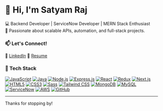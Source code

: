 # 👋 Hi, I'm Satyam Raj

💻 Backend Developer | ServiceNow Developer | MERN Stack Enthusiast  
🚀 Passionate about scalable APIs, automation, and full-stack projects.

### 📫 Let's Connect!
💼 [LinkedIn](https://linkedin.com/in/raj5253) 📂 [Resume](https://drive.google.com/file/d/1wxt81nnK0c8_YLc96GIQtdPPhaLPeP4N/view?usp=sharing)

### 🧰 Tech Stack
<a href="https://developer.mozilla.org/en-US/docs/Web/JavaScript" target="_blank"><img src="https://img.shields.io/badge/JavaScript-F7DF1E?logo=javascript&logoColor=black" alt="JavaScript" /></a>
<a href="https://www.java.com/" target="_blank"><img src="https://img.shields.io/badge/Java-007396?logo=oracle&logoColor=white" alt="Java" /></a>
<a href="https://nodejs.org/" target="_blank"><img src="https://img.shields.io/badge/Node.js-339933?logo=node.js&logoColor=white" alt="Node.js" /></a>
<a href="https://expressjs.com/" target="_blank"><img src="https://img.shields.io/badge/Express.js-000000?logo=express&logoColor=white" alt="Express.js" /></a>
<a href="https://react.dev/" target="_blank"><img src="https://img.shields.io/badge/React-61DAFB?logo=react&logoColor=black" alt="React" /></a>
<a href="https://redux.js.org/" target="_blank"><img src="https://img.shields.io/badge/Redux-764ABC?logo=redux&logoColor=white" alt="Redux" /></a>
<a href="https://nextjs.org/" target="_blank"><img src="https://img.shields.io/badge/Next.js-000000?logo=next.js&logoColor=white" alt="Next.js" /></a>
<a href="https://developer.mozilla.org/en-US/docs/Web/HTML" target="_blank"><img src="https://img.shields.io/badge/HTML5-E34F26?logo=html5&logoColor=white" alt="HTML5" /></a>
<a href="https://developer.mozilla.org/en-US/docs/Web/CSS" target="_blank"><img src="https://img.shields.io/badge/CSS3-1572B6?logo=css3&logoColor=white" alt="CSS3" /></a>
<a href="https://sass-lang.com/" target="_blank"><img src="https://img.shields.io/badge/Sass-CC6699?logo=sass&logoColor=white" alt="Sass" /></a>
<a href="https://tailwindcss.com/" target="_blank"><img src="https://img.shields.io/badge/Tailwind_CSS-06B6D4?logo=tailwind-css&logoColor=white" alt="Tailwind CSS" /></a>
<a href="https://www.mongodb.com/" target="_blank"><img src="https://img.shields.io/badge/MongoDB-47A248?logo=mongodb&logoColor=white" alt="MongoDB" /></a>
<a href="https://www.mysql.com/" target="_blank"><img src="https://img.shields.io/badge/MySQL-4479A1?logo=mysql&logoColor=white" alt="MySQL" /></a>
<a href="https://www.servicenow.com/" target="_blank"><img src="https://img.shields.io/badge/ServiceNow-0C322C?logo=servicenow&logoColor=white" alt="ServiceNow" /></a>
<a href="https://aws.amazon.com/" target="_blank"><img src="https://img.shields.io/badge/AWS-232F3E?logo=amazon-aws&logoColor=white" alt="AWS" /></a>
<a href="https://github.com/raj5253" target="_blank"><img src="https://img.shields.io/badge/GitHub-181717?logo=github&logoColor=white" alt="GitHub" /></a>


---

Thanks for stopping by!


<!--
**raj5253/raj5253** is a ✨ _special_ ✨ repository because its `README.md` (this file) appears on your GitHub profile.

Here are some ideas to get you started:

- 🔭 I’m currently working on ...
- 🌱 I’m currently learning ...
- 👯 I’m looking to collaborate on ...
- 🤔 I’m looking for help with ...
- 💬 Ask me about ...
- 📫 How to reach me: ...
- 😄 Pronouns: ...
- ⚡ Fun fact: ...
-->
